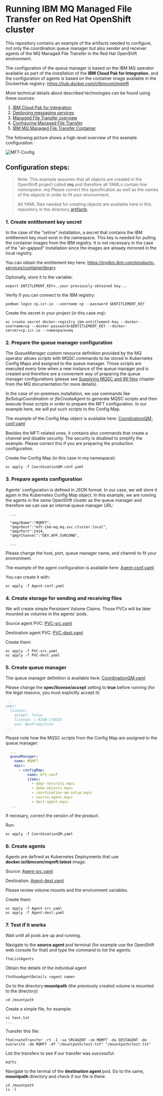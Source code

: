 
# Running IBM MQ Managed File Transfer on Red Hat OpenShift cluster


This repository contains an example of the artifacts needed to configure, not only the coordination queue manager but also sender and receiver agents of the MQ Managed File Transfer in the Red Hat OpenShift environment. 

The configuration of the queue manager is based on the IBM MQ operator available as part of the installation of the **IBM Cloud Pak for Integration**, and the configuration of agents is based on the container image available in the DockerHub registry: https://hub.docker.com/r/ibmcom/mqmft


More technical details about described technologies can be found using these sources:
1. [IBM Cloud Pak for Integration](https://www.ibm.com/docs/en/cloud-paks/cp-integration)
2. [Deploying messaging services](https://www.ibm.com/docs/en/cloud-paks/cp-integration/2021.4?topic=deploying-messaging-services)
2. [Managed File Transfer overview](https://www.ibm.com/docs/en/ibm-mq/9.2?topic=overview-managed-file-transfer)
3. [Configuring Managed File Transfer](https://www.ibm.com/docs/en/ibm-mq/9.2?topic=configuring-managed-file-transfer)
4. [IBM MQ Managed File Transfer Container](https://github.com/ibm-messaging/mq-container-mft)

The following picture shows a high-level overview of the example configuration:

![MFT-Config](images/MFT-Config.png)


## Configuration steps:

>Note: This example assumes that all objects are created in the OpenShift project called **mq** and therefore all YAMLs contain line *namespace: mq* 
Please correct this specification as well as the names of the objects in order to fit your environment.

>All YAML files needed for creating objects are available here in this repository in the directory [artifacts](artifacts).

### 1. Create entitlement key secret

In the case of the "online" installation, a secret that contains the IBM entitlement key must exist in the namespace. This key is needed for pulling the container images from the IBM registry. It is not necessary in the case of the "air-gapped" installation since the images are already mirrored in the local registry. 

You can obtain the entitlement key here: https://myibm.ibm.com/products-services/containerlibrary

Optionally, store it to the variable:
```
export ENTITLEMENT_KEY=..your previously obtained key...
```

Verify if you can connect to the IBM registry:
```
podman login cp.icr.io --username cp --password $ENTITLEMENT_KEY
```

Create the secret in your project (in this case *mq*):
```
oc create secret docker-registry ibm-entitlement-key --docker-username=cp --docker-password=$ENTITLEMENT_KEY --docker-server=cp.icr.io --namespace=mq
```

### 2. Prepare the queue manager configuration

The *QueueManager* custom resource definition provided by the MQ operator allows scripts with MQSC commands to be stored in Kubernetes Config Maps and assigned to the queue manager. Those scripts are executed every time when a new instance of the queue manager pod is created and therefore are a convenient way of preparing the queue manager configurations (please see [Supplying MQSC and INI files](https://www.ibm.com/docs/en/ibm-mq/9.2?topic=manager-example-supplying-mqsc-ini-files) chapter from the MQ documentation for more details). 


In the case of on-premises installation, we use commands like *fteSetupCoordination* or *fteCreateAgent* to generate MQSC scripts and then execute those scripts in order to prepare the MFT configuration. In our example here, we will put such scripts to the Config Map. 

The example of the Config Map object is available here: [CoordinationQM-conf.yaml](artifacts/CoordinationQM-conf.yaml)


Besides the MFT-related ones, it contains also commands that create a channel and disable security. The security is disabled to simplify the example. Please correct this if you are preparing the production configuration.

Create the Config Map (in this case in *mq* namespace):
```
oc apply -f CoordinationQM-conf.yaml
```

### 3. Prepare agents configuration

Agents' configuration is defined in JSON format. In our case, we will store it again in the Kubernetes Config Map object. In this example, we are running the agents in the same OpenShift cluster as the queue manager and therefore we can use an internal queue manager URL:

```
  ...

  "qmgrName":"MQMFT",
  "qmgrHost":"mft-ibm-mq.mq.svc.cluster.local",
  "qmgrPort":1414,
  "qmgrChannel":"DEV.APP.SVRCONN",
  
  ...
```

Please change the host, port, queue manager name, and channel to fit your environment.

The example of the agent configuration is available here: [Agent-conf.yaml](artifacts/Agent-conf.yaml)

You can create it with:

```
oc apply -f Agent-conf.yaml
```

### 4. Create storage for sending and receiving files

We will create simple Persistent Volume Claims. Those PVCs will be later mounted as volumes in the agents' pods.

Source agent PVC: [PVC-src.yaml](artifacts/PVC-src.yaml)

Destination agent PVC: [PVC-dest.yaml](artifacts/PVC-dest.yaml)

Create them:
```
oc apply -f PVC-src.yaml
oc apply -f PVC-dest.yaml
```

### 5. Create queue manager

The queue manager definition is available here: [CoordinationQM.yaml](artifacts/CoordinationQM.yaml)

Please change the **spec/license/accept** setting to **true** before running (for the legal reasons, you must explicitly accept it)
```yaml
...
spec:
  license:
    accept: false
    license: L-RJON-C7QG3S
    use: NonProduction
...
```

Please note how the MQSC scripts from the Config Map are assigned to the queue manager:
```yaml
  ...
  queueManager:
    name: MQMFT
    mqsc:
      - configMap:
          name: mft-conf
          items:
            - qmgr-security.mqsc
            - demo-objects.mqsc
            - coordination-qm-setup.mqsc
            - source-agent.mqsc
            - dest-agent.mqsc
  ...
```
If necesary, correct the version of the product.

Run:
```
oc apply -f CoordinationQM.yaml
```

### 6. Create agents

Agents are defined as Kubernetes Deployments that use **docker.io/ibmcom/mqmft:latest** image.

Source: [Agent-src.yaml](artifacts/Agent-src.yaml)

Destination: [Agent-dest.yaml](artifacts/Agent-dest.yaml)

Please review volume mounts and the environment variables. 

Create them:
```
oc apply -f Agent-src.yaml
oc apply -f Agent-dest.yaml
```

### 7. Test if it works


Wait until all pods are up and running.

Navigate to the **source agent** pod terminal (for example use the OpenShift web console for that) and type the command to list the agents:
```
fteListAgents
```

Obtain the details of the individual agent
```
fteShowAgentDetails <agent name>
```

Go to the directory **mountpath** (the previously created volume is mounted to the directory)
```
cd /mountpath
``` 
Create a simple file, for example:
```
vi text.txt
...
```

Transfer this file:
```
fteCreateTransfer -rt -1 -sa SRCAGENT -sm MQMFT -da DESTAGENT -de overwrite -dm MQMFT -df "/mountpath/test.txt" "/mountpath/test.txt"
```

List the transfers to see if our transfer was successful:
```
mqfts
```

Navigate to the termial of the **destination agent** pod. Go to the same, **mountpath** directory and check if our file is there:
```
cd /mountpath
ls -l
```















